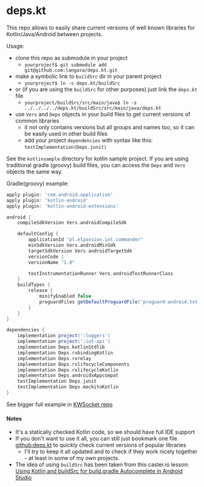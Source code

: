 # deps.kt

This repo allows to easily share current versions of well known libraries for Kotlin/Java/Android between projects.

Usage:
- clone this repo as submodule in your project
    - `yourproject$ git submodule add git@github.com:langara/deps.kt.git`
- make a symbolic link to `buildSrc` dir in your parent project
    - `yourproject$ ln -s deps.kt/buildSrc`
- or (if you are using the `buildSrc` for other purposes) just link the `deps.kt` file
    - `yourproject/buildSrc/src/main/java$ ln -s ../../../../deps.kt/buildSrc/src/main/java/deps.kt`
- use `Vers` and `Deps` objects in your build files to get current versions of common libraries
    - it not only contains versions but all groups and names too, so it can be easily used in other build files
    - add your project `dependencies` with syntax like this: `testImplementation(Deps.junit)`
    
    
See the `kotlinsample` directory for kotlin sample project. If you are using traditional gradle (groovy) build
files, you can access the `Deps` and `Vers` objects the same way.

Gradle(groovy) example:

```groovy
apply plugin: 'com.android.application'
apply plugin: 'kotlin-android'
apply plugin: 'kotlin-android-extensions'

android {
    compileSdkVersion Vers.androidCompileSdk

    defaultConfig {
        applicationId "pl.elpassion.iot.commander"
        minSdkVersion Vers.androidMinSdk
        targetSdkVersion Vers.androidTargetSdk
        versionCode 1
        versionName "1.0"

        testInstrumentationRunner Vers.androidTestRunnerClass
    }
    buildTypes {
        release {
            minifyEnabled false
            proguardFiles getDefaultProguardFile('proguard-android.txt'), 'proguard-rules.pro'
        }
    }
}

dependencies {
    implementation project(':loggers')
    implementation project(':iot-api')
    implementation Deps.kotlinStdlib
    implementation Deps.rxbindingKotlin
    implementation Deps.rxrelay
    implementation Deps.rxlifecycleComponents
    implementation Deps.rxlifecycleKotlin
    implementation Deps.androidxAppcompat
    testImplementation Deps.junit
    testImplementation Deps.mockitoKotlin
}
```
    
See bigger full example in [KWSocket repo](https://github.com/langara/KWSocket)


#### Notes
- It's a statically checked Kotlin code, so we should have full IDE support
- If you don't want to use it all, you can still just bookmark one file [github:deps.kt](https://github.com/langara/deps.kt/blob/master/buildSrc/src/main/java/deps.kt) to quickly check current versions of popular libraries
    - I'll try to keep it all updated and to check if they work nicely together - at least in some of my own projects.
- The idea of using `buildSrc` has been taken from this caster.io lesson: [Using Kotlin and buildSrc for build.gradle Autocomplete in Android Studio](https://caster.io/lessons/gradle-dependency-management-using-kotlin-and-buildsrc-for-buildgradle-autocomplete-in-android-studio?autoplay=true)
